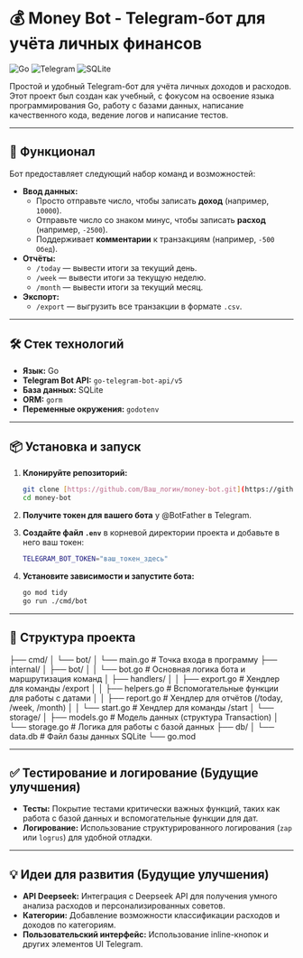 # 💰 Money Bot - Telegram-бот для учёта личных финансов

![Go](https://img.shields.io/badge/go-%2300ADD8.svg?style=for-the-badge&logo=go&logoColor=white)
![Telegram](https://img.shields.io/badge/Telegram-26A5E4?style=for-the-badge&logo=telegram&logoColor=white)
![SQLite](https://img.shields.io/badge/sqlite-%2307405e.svg?style=for-the-badge&logo=sqlite&logoColor=white)

Простой и удобный Telegram-бот для учёта личных доходов и расходов. Этот проект был создан как учебный, с фокусом на освоение языка программирования Go, работу с базами данных, написание качественного кода, ведение логов и написание тестов.

---

## 🚀 Функционал

Бот предоставляет следующий набор команд и возможностей:

* **Ввод данных:**
    * Просто отправьте число, чтобы записать **доход** (например, `10000`).
    * Отправьте число со знаком минус, чтобы записать **расход** (например, `-2500`).
    * Поддерживает **комментарии** к транзакциям (например, `-500 Обед`).
* **Отчёты:**
    * `/today` — вывести итоги за текущий день.
    * `/week` — вывести итоги за текущую неделю.
    * `/month` — вывести итоги за текущий месяц.
* **Экспорт:**
    * `/export` — выгрузить все транзакции в формате `.csv`.

---

## 🛠️ Стек технологий

* **Язык:** Go
* **Telegram Bot API:** `go-telegram-bot-api/v5`
* **База данных:** SQLite
* **ORM:** `gorm`
* **Переменные окружения:** `godotenv`

---

## 📦 Установка и запуск

1.  **Клонируйте репозиторий:**
    ```bash
    git clone [https://github.com/Ваш_логин/money-bot.git](https://github.com/Ваш_логин/money-bot.git)
    cd money-bot
    ```

2.  **Получите токен для вашего бота** у @BotFather в Telegram.

3.  **Создайте файл `.env`** в корневой директории проекта и добавьте в него ваш токен:
    ```bash
    TELEGRAM_BOT_TOKEN="ваш_токен_здесь"
    ```

4.  **Установите зависимости и запустите бота:**
    ```bash
    go mod tidy
    go run ./cmd/bot
    ```

---

## 📂 Структура проекта


├── cmd/
│   └── bot/
│       └── main.go       # Точка входа в программу
├── internal/
│   ├── bot/
│   │   └── bot.go        # Основная логика бота и маршрутизация команд
│   ├── handlers/
│   │   ├── export.go     # Хендлер для команды /export
│   │   ├── helpers.go    # Вспомогательные функции для работы с датами
│   │   ├── report.go     # Хендлер для отчётов (/today, /week, /month)
│   │   └── start.go      # Хендлер для команды /start
│   └── storage/
│       ├── models.go     # Модель данных (структура Transaction)
│       └── storage.go    # Логика для работы с базой данных
├── db/
│   └── data.db           # Файл базы данных SQLite
└── go.mod



---

## ✅ Тестирование и логирование (Будущие улучшения)

* **Тесты:** Покрытие тестами критически важных функций, таких как работа с базой данных и вспомогательные функции для дат.
* **Логирование:** Использование структурированного логирования (`zap` или `logrus`) для удобной отладки.

---

## 💡 Идеи для развития (Будущие улучшения)

* **API Deepseek:** Интеграция с Deepseek API для получения умного анализа расходов и персонализированных советов.
* **Категории:** Добавление возможности классификации расходов и доходов по категориям.
* **Пользовательский интерфейс:** Использование inline-кнопок и других элементов UI Telegram.
